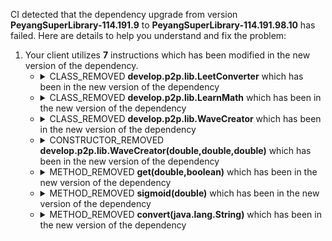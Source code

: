 CI detected that the dependency upgrade from version **PeyangSuperLibrary-114.191.9** to **PeyangSuperLibrary-114.191.98.10** has failed. Here are details to help you understand and fix the problem:
1. Your client utilizes **7** instructions which has been modified in the new version of the dependency.
   * <details>
        <summary>CLASS_REMOVED <b>develop.p2p.lib.LeetConverter</b> which has been <b></b> in the new version of the dependency</summary>
            
        * <details>
          <summary>The failure is identified from the logs generated in the build process. </summary>
          
            *   >[[ERROR] /PeyangSuperbAntiCheat/src/main/java/ml/peya/plugins/Utils/PlayerUtils.java:[113,36] package develop.p2p.lib does not exist<br>&nbsp;&nbsp;&nbsp;&nbsp;](https://github.com/chains-project/breaking-good/actions/runs/8110103454/job/22166641300#step:4:1460)
            *   An error was detected in line 113 which is making use of an outdated API.
             ``` java
             113   convert(java.lang.String);
            ```
            *   >[[ERROR] /PeyangSuperbAntiCheat/src/main/java/ml/peya/plugins/Utils/PlayerUtils.java:[114,35] package develop.p2p.lib does not exist<br>&nbsp;&nbsp;&nbsp;&nbsp;](https://github.com/chains-project/breaking-good/actions/runs/8110103454/job/22166641300#step:4:1461)
            *   An error was detected in line 114 which is making use of an outdated API.
             ``` java
             114   convert(java.lang.String);
            ```

          </details>
            
     </details>
   * <details>
        <summary>CLASS_REMOVED <b>develop.p2p.lib.LearnMath</b> which has been <b></b> in the new version of the dependency</summary>
            
        * <details>
          <summary>The failure is identified from the logs generated in the build process. </summary>
          
            *   >[[ERROR] /PeyangSuperbAntiCheat/src/main/java/ml/peya/plugins/Learn/Neuron.java:[50,18] cannot find symbol<br>&nbsp;&nbsp;&nbsp;&nbsp;  symbol:   method sigmoid(double)
  location: class ml.peya.plugins.Learn.Neuron
](https://github.com/chains-project/breaking-good/actions/runs/8110103454/job/22166641300#step:4:1462)
            *   An error was detected in line 50 which is making use of an outdated API.
             ``` java
             50   sigmoid(double);
            ```

          </details>
            
     </details>
   * <details>
        <summary>CLASS_REMOVED <b>develop.p2p.lib.WaveCreator</b> which has been <b></b> in the new version of the dependency</summary>
            
        * <details>
          <summary>The failure is identified from the logs generated in the build process. </summary>
          
            *   >[[ERROR] /PeyangSuperbAntiCheat/src/main/java/ml/peya/plugins/Detect/NPCTeleport.java:[161,9] cannot find symbol<br>&nbsp;&nbsp;&nbsp;&nbsp;  symbol:   class WaveCreator
  location: class ml.peya.plugins.Detect.NPCTeleport
](https://github.com/chains-project/breaking-good/actions/runs/8110103454/job/22166641300#step:4:1465)
            *   An error was detected in line 161 which is making use of an outdated API.
             ``` java
             161   new develop.p2p.lib.WaveCreator(radius - 0.1, radius, ml.peya.plugins.Variables.config.getDouble("npc.waveMin"));
            ```
            *   >[[ERROR] /PeyangSuperbAntiCheat/src/main/java/ml/peya/plugins/Objects/Decorations.java:[185,32] cannot find symbol<br>&nbsp;&nbsp;&nbsp;&nbsp;  symbol:   class WaveCreator
  location: class ml.peya.plugins.Objects.Decorations
](https://github.com/chains-project/breaking-good/actions/runs/8110103454/job/22166641300#step:4:1464)
            *   An error was detected in line 185 which is making use of an outdated API.
             ``` java
             185   new develop.p2p.lib.WaveCreator(radius - 0.1, radius, ml.peya.plugins.Variables.config.getDouble("npc.waveMin"));
            ```
            *   >[[ERROR] /PeyangSuperbAntiCheat/src/main/java/ml/peya/plugins/Detect/NPCTeleport.java:[179,40] cannot find symbol<br>&nbsp;&nbsp;&nbsp;&nbsp;  symbol: class WaveCreator
](https://github.com/chains-project/breaking-good/actions/runs/8110103454/job/22166641300#step:4:1467)
            *   An error was detected in line 179 which is making use of an outdated API.
             ``` java
             179   new develop.p2p.lib.WaveCreator(radius - 0.1, radius, ml.peya.plugins.Variables.config.getDouble("npc.waveMin"));
            ```
            *   >[[ERROR] /PeyangSuperbAntiCheat/src/main/java/ml/peya/plugins/Objects/Decorations.java:[185,9] cannot find symbol<br>&nbsp;&nbsp;&nbsp;&nbsp;  symbol:   class WaveCreator
  location: class ml.peya.plugins.Objects.Decorations
](https://github.com/chains-project/breaking-good/actions/runs/8110103454/job/22166641300#step:4:1463)
            *   An error was detected in line 185 which is making use of an outdated API.
             ``` java
             185   new develop.p2p.lib.WaveCreator(radius - 0.1, radius, ml.peya.plugins.Variables.config.getDouble("npc.waveMin"));
            ```
            *   >[[ERROR] /PeyangSuperbAntiCheat/src/main/java/ml/peya/plugins/Detect/NPCTeleport.java:[186,45] cannot find symbol<br>&nbsp;&nbsp;&nbsp;&nbsp;  symbol: class WaveCreator
](https://github.com/chains-project/breaking-good/actions/runs/8110103454/job/22166641300#step:4:1468)
            *   An error was detected in line 186 which is making use of an outdated API.
             ``` java
             186   new develop.p2p.lib.WaveCreator(radius - 0.1, radius, ml.peya.plugins.Variables.config.getDouble("npc.waveMin"));
            ```
            *   >[[ERROR] /PeyangSuperbAntiCheat/src/main/java/ml/peya/plugins/Detect/NPCTeleport.java:[161,31] cannot find symbol<br>&nbsp;&nbsp;&nbsp;&nbsp;  symbol:   class WaveCreator
  location: class ml.peya.plugins.Detect.NPCTeleport
](https://github.com/chains-project/breaking-good/actions/runs/8110103454/job/22166641300#step:4:1466)
            *   An error was detected in line 161 which is making use of an outdated API.
             ``` java
             161   new develop.p2p.lib.WaveCreator(radius - 0.1, radius, ml.peya.plugins.Variables.config.getDouble("npc.waveMin"));
            ```
            *   >[[ERROR] /PeyangSuperbAntiCheat/src/main/java/ml/peya/plugins/Detect/NPCTeleport.java:[220,27] cannot find symbol<br>&nbsp;&nbsp;&nbsp;&nbsp;  symbol: class WaveCreator
](https://github.com/chains-project/breaking-good/actions/runs/8110103454/job/22166641300#step:4:1469)
            *   An error was detected in line 220 which is making use of an outdated API.
             ``` java
             220   new develop.p2p.lib.WaveCreator(radius - 0.1, radius, ml.peya.plugins.Variables.config.getDouble("npc.waveMin"));
            ```

          </details>
            
     </details>
   * <details>
        <summary>CONSTRUCTOR_REMOVED <b>develop.p2p.lib.WaveCreator(double,double,double)</b> which has been <b></b> in the new version of the dependency</summary>
            
        * <details>
          <summary>The failure is identified from the logs generated in the build process. </summary>
          
            *   >[[ERROR] /PeyangSuperbAntiCheat/src/main/java/ml/peya/plugins/Detect/NPCTeleport.java:[161,9] cannot find symbol<br>&nbsp;&nbsp;&nbsp;&nbsp;  symbol:   class WaveCreator
  location: class ml.peya.plugins.Detect.NPCTeleport
](https://github.com/chains-project/breaking-good/actions/runs/8110103454/job/22166641300#step:4:1465)
            *   An error was detected in line 161 which is making use of an outdated API.
             ``` java
             161   new develop.p2p.lib.WaveCreator(0.8, 1.8, 0.1);
            ```
            *   >[[ERROR] /PeyangSuperbAntiCheat/src/main/java/ml/peya/plugins/Objects/Decorations.java:[185,32] cannot find symbol<br>&nbsp;&nbsp;&nbsp;&nbsp;  symbol:   class WaveCreator
  location: class ml.peya.plugins.Objects.Decorations
](https://github.com/chains-project/breaking-good/actions/runs/8110103454/job/22166641300#step:4:1464)
            *   An error was detected in line 185 which is making use of an outdated API.
             ``` java
             185   new develop.p2p.lib.WaveCreator(0.8, 1.8, 0.1);
            ```
            *   >[[ERROR] /PeyangSuperbAntiCheat/src/main/java/ml/peya/plugins/Objects/Decorations.java:[185,9] cannot find symbol<br>&nbsp;&nbsp;&nbsp;&nbsp;  symbol:   class WaveCreator
  location: class ml.peya.plugins.Objects.Decorations
](https://github.com/chains-project/breaking-good/actions/runs/8110103454/job/22166641300#step:4:1463)
            *   An error was detected in line 185 which is making use of an outdated API.
             ``` java
             185   new develop.p2p.lib.WaveCreator(0.8, 1.8, 0.1);
            ```
            *   >[[ERROR] /PeyangSuperbAntiCheat/src/main/java/ml/peya/plugins/Detect/NPCTeleport.java:[179,40] cannot find symbol<br>&nbsp;&nbsp;&nbsp;&nbsp;  symbol: class WaveCreator
](https://github.com/chains-project/breaking-good/actions/runs/8110103454/job/22166641300#step:4:1467)
            *   An error was detected in line 179 which is making use of an outdated API.
             ``` java
             179   new develop.p2p.lib.WaveCreator(0.8, 1.8, 0.1);
            ```
            *   >[[ERROR] /PeyangSuperbAntiCheat/src/main/java/ml/peya/plugins/Detect/NPCTeleport.java:[186,45] cannot find symbol<br>&nbsp;&nbsp;&nbsp;&nbsp;  symbol: class WaveCreator
](https://github.com/chains-project/breaking-good/actions/runs/8110103454/job/22166641300#step:4:1468)
            *   An error was detected in line 186 which is making use of an outdated API.
             ``` java
             186   new develop.p2p.lib.WaveCreator(0.8, 1.8, 0.1);
            ```
            *   >[[ERROR] /PeyangSuperbAntiCheat/src/main/java/ml/peya/plugins/Detect/NPCTeleport.java:[161,31] cannot find symbol<br>&nbsp;&nbsp;&nbsp;&nbsp;  symbol:   class WaveCreator
  location: class ml.peya.plugins.Detect.NPCTeleport
](https://github.com/chains-project/breaking-good/actions/runs/8110103454/job/22166641300#step:4:1466)
            *   An error was detected in line 161 which is making use of an outdated API.
             ``` java
             161   new develop.p2p.lib.WaveCreator(0.8, 1.8, 0.1);
            ```
            *   >[[ERROR] /PeyangSuperbAntiCheat/src/main/java/ml/peya/plugins/Detect/NPCTeleport.java:[220,27] cannot find symbol<br>&nbsp;&nbsp;&nbsp;&nbsp;  symbol: class WaveCreator
](https://github.com/chains-project/breaking-good/actions/runs/8110103454/job/22166641300#step:4:1469)
            *   An error was detected in line 220 which is making use of an outdated API.
             ``` java
             220   new develop.p2p.lib.WaveCreator(0.8, 1.8, 0.1);
            ```

          </details>
            
     </details>
   * <details>
        <summary>METHOD_REMOVED <b>get(double,boolean)</b> which has been <b></b> in the new version of the dependency</summary>
            
        * <details>
          <summary>The failure is identified from the logs generated in the build process. </summary>
          
            *   >[[ERROR] /PeyangSuperbAntiCheat/src/main/java/ml/peya/plugins/Detect/NPCTeleport.java:[179,40] cannot find symbol<br>&nbsp;&nbsp;&nbsp;&nbsp;  symbol: class WaveCreator
](https://github.com/chains-project/breaking-good/actions/runs/8110103454/job/22166641300#step:4:1467)
            *   An error was detected in line 179 which is making use of an outdated API.
             ``` java
             179   new develop.p2p.lib.WaveCreator(1.0, 2.0, 0.0).get(0.01, count[0] < 20);
            ```
            *   >[[ERROR] /PeyangSuperbAntiCheat/src/main/java/ml/peya/plugins/Detect/NPCTeleport.java:[186,45] cannot find symbol<br>&nbsp;&nbsp;&nbsp;&nbsp;  symbol: class WaveCreator
](https://github.com/chains-project/breaking-good/actions/runs/8110103454/job/22166641300#step:4:1468)
            *   An error was detected in line 186 which is making use of an outdated API.
             ``` java
             186   new develop.p2p.lib.WaveCreator(1.0, 2.0, 0.0).get(0.01, count[0] < 20);
            ```
            *   >[[ERROR] /PeyangSuperbAntiCheat/src/main/java/ml/peya/plugins/Detect/NPCTeleport.java:[220,27] cannot find symbol<br>&nbsp;&nbsp;&nbsp;&nbsp;  symbol: class WaveCreator
](https://github.com/chains-project/breaking-good/actions/runs/8110103454/job/22166641300#step:4:1469)
            *   An error was detected in line 220 which is making use of an outdated API.
             ``` java
             220   new develop.p2p.lib.WaveCreator(1.0, 2.0, 0.0).get(0.01, count[0] < 20);
            ```

          </details>
            
     </details>
   * <details>
        <summary>METHOD_REMOVED <b>sigmoid(double)</b> which has been <b></b> in the new version of the dependency</summary>
            
        * <details>
          <summary>The failure is identified from the logs generated in the build process. </summary>
          
            *   >[[ERROR] /PeyangSuperbAntiCheat/src/main/java/ml/peya/plugins/Learn/Neuron.java:[50,18] cannot find symbol<br>&nbsp;&nbsp;&nbsp;&nbsp;  symbol:   method sigmoid(double)
  location: class ml.peya.plugins.Learn.Neuron
](https://github.com/chains-project/breaking-good/actions/runs/8110103454/job/22166641300#step:4:1462)
            *   An error was detected in line 50 which is making use of an outdated API.
             ``` java
             50   develop.p2p.lib.LearnMath.sigmoid(sum);
            ```

          </details>
            
     </details>
   * <details>
        <summary>METHOD_REMOVED <b>convert(java.lang.String)</b> which has been <b></b> in the new version of the dependency</summary>
            
        * <details>
          <summary>The failure is identified from the logs generated in the build process. </summary>
          
            *   >[[ERROR] /PeyangSuperbAntiCheat/src/main/java/ml/peya/plugins/Utils/PlayerUtils.java:[113,36] package develop.p2p.lib does not exist<br>&nbsp;&nbsp;&nbsp;&nbsp;](https://github.com/chains-project/breaking-good/actions/runs/8110103454/job/22166641300#step:4:1460)
            *   An error was detected in line 113 which is making use of an outdated API.
             ``` java
             113   develop.p2p.lib.LeetConverter.convert(last);
            ```
            *   >[[ERROR] /PeyangSuperbAntiCheat/src/main/java/ml/peya/plugins/Utils/PlayerUtils.java:[114,35] package develop.p2p.lib does not exist<br>&nbsp;&nbsp;&nbsp;&nbsp;](https://github.com/chains-project/breaking-good/actions/runs/8110103454/job/22166641300#step:4:1461)
            *   An error was detected in line 114 which is making use of an outdated API.
             ``` java
             114   develop.p2p.lib.LeetConverter.convert(last);
            ```

          </details>
            
     </details>


